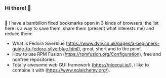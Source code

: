 ### Hi there! 👋<h2></h2>

💬 I have a bambilion fixed bookmarks open in 3 kinds of browsers, the list here is a way to save them, share them (present what interests me) and reduce them:
- What is Fedora Siverblue (https://www.dvlv.co.uk/pages/a-beginners-guide-to-fedora-silverblue.html), great, short and to the point.
- How to use RPM Fusion (https://rpmfusion.org/Configuration), free and nonfree repositories.
- Totally awesome web GUI framework (https://nicegui.io/), i like to combine it with (https://www.sqlalchemy.org/).

<!--
**chrosta/chrosta** is a ✨ _special_ ✨ repository because its `README.md` (this file) appears on your GitHub profile.
Here are some ideas to get you started:
- 🔭 I’m currently working on ...
- 🌱 I’m currently learning ...
- 👯 I’m looking to collaborate on ...
- 🤔 I’m looking for help with ...
- 💬 Ask me about ...
- 📫 How to reach me: ...
- 😄 Pronouns: ...
- ⚡ Fun fact: ...
-->
